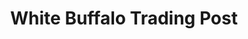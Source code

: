 ---
title: "White Buffalo Trading Post"
url: /center-barnstead/white-buffalo-trading-post/
shop: Lebensmittel
---